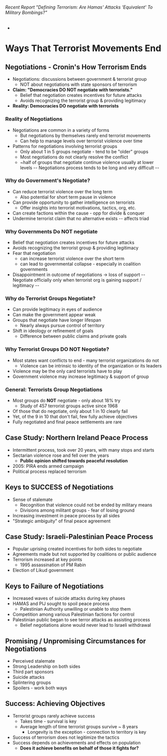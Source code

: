 ###### Recent Report "Defining Terrorism: Are Hamas' Attacks 'Equivalent' To Military Bombings?"
- 

# Ways That Terrorist Movements End

## Negotiations - Cronin's How Terrorism Ends
- Negotiations: discussions between government & terrorist group
	- NOT about negotiations with state sponsors of terrorism
- **Claim: "Democracies DO NOT negotiate with terrorists."**
	- Belief that negotiation creates incentives for future attacks
	- Avoids recognizing the terrorist group & providing legitimacy
- **Reality: Democracies DO negotiate with terrorists**

### Reality of Negotiations
- Negotiations are common in a variety of forms
	- But negotiations by themselves rarely end terrorist movements
	- Can help to manage levels over terrorist violence over time
- Patterns for negotiations involving terrorist groups
	- Only about 1 in 5 groups negotiate - tend to be "older" groups
	- Most negotiations do not clearly resolve the conflict
	- ~half of groups that negotiate continue violence usually at lower levels
-- Negotiations process tends to be long and very difficult --

### Why do Government's Negotiate?
- Can reduce terrorist violence over the long term
	- Also potential for short term pause in violence
- Can provide opportunity to gather intelligence on terrorists
	- Offer insights into terrorist motivations, tactics, org, etc.
- Can create factions within the cause - opp for divide & conquer
- Undermine terrorist claim that no alternative exists -- affects triad

### Why Governments Do NOT negotiate
- Belief that negotiation creates incentives for future attacks
- Avoids recognizing the terrorist group & providing legitimacy
- Fear that negotiation
	- can increase terrorist violence over the short term
	- can lead to governmental collapse - especially in coalition governments
- Disappointment in outcome of negotiations -> loss of support
-- Negotiate officially only when terrorist org is gaining support / legitimacy --

### Why do Terrorist Groups Negotiate?
- Can provide legitimacy in eyes of audience
- Can make the government appear weak
- Groups that negotiate have longer lifespan
	- Nearly always pursue control of territory
- Shift in ideology or refinement of goals
	- Difference between public claims and private goals

### Why Terrorist Groups DO NOT Negotiate?
- Most states want conflicts to end - many terrorist organizations do not
	- Violence can be intrinsic to identity of the organization or its leaders
- Violence may be the only card terrorists have to play
- Government violence may increase legitimacy & support of group

### General: Terrorists Group Negotiations
- Most groups do **NOT** negotiate - only about 18% try
	- Study of 457 terrorist groups active since 1968
- Of those that do negotiate, only about 1 in 10 clearly fail
- Yet, of the 9 in 10 that don't fail, few fully achieve objectives
- Fully negotiated and final peace settlements are rare

## Case Study: Northern Ireland Peace Process
- Intermittent process, took over 20 years, with many stops and starts
- Sectarian violence rose and fell over the years
	- **Public opinion shifted towards peaceful resolution**
- 2005: PIRA ends armed campaign
- Political process replaced terrorism

## Keys to **SUCCESS** of Negotiations
- Sense of stalemate
	- Recognition that violence could not be ended by military means
	- Divisions among militant groups - fear of losing ground
- Increasing investment in peace process by all sides
- "Strategic ambiguity" of final peace agreement

## Case Study: Israeli-Palestinian Peace Process
- Popular uprising created incentives for both sides to negotiate
- Agreements made but not supported by coalitions or public audience
- Terrorism increased at key points
	- 1995 assassination of PM Rabin
- Election of Likud government

## Keys to Failure of Negotiations
- Increased waves of suicide attacks during key phases
- HAMAS and PIJ sought to spoil peace process
	- Palestinian Authority unwilling or unable to stop them
- Competition among various Palestinian factions for control
- Palestinian public began to see terror attacks as assisting process
	- Belief negotiations alone would never lead to Israeli withdrawal

## Promising / Unpromising Circumstances for Negotiations
- Perceived stalemate
- Strong Leadership on both sides
- Third part sponsors
- Suicide attacks
- Splintering groups
- Spoilers - work both ways

## Success: Achieving Objectives
- Terrorist groups rarely achieve success
	- Takes time - survival is key
	- Average length of time terrorist groups survive ~ 8 years
		- Longevity is the exception - connection to territory is key
- Success of terrorism does not legitimize the tactics
- Success depends on achievements and effects on population
	- **Does it achieve benefits on behalf of those it fights for?**